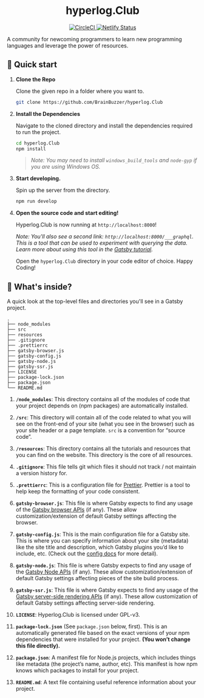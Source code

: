 <h1 align="center">
  hyperlog.Club
</h1>

<div align="center">
  <a href="https://circleci.com/gh/BrainBuzzer/hyperlog.Club">
    <img src="https://circleci.com/gh/BrainBuzzer/hyperlog.Club.svg?style=svg" alt="CircleCI" />
  </a>
  <a href="https://app.netlify.com/sites/laughing-tesla-7919a4/deploys">
    <img src="https://api.netlify.com/api/v1/badges/390ae289-3163-4ef3-b2c4-846152e63b72/deploy-status" alt="Netlify Status" />
  </a>
</div>

A community for newcoming programmers to learn new programming languages and leverage the power of resources.

## 🚀 Quick start

1.  **Clone the Repo**

    Clone the given repo in a folder where you want to.

    ```sh
    git clone https://github.com/BrainBuzzer/hyperlog.Club
    ```

1.  **Install the Dependencies**

    Navigate to the cloned directory and install the dependencies required to run the project.

    ```sh
    cd hyperlog.Club
    npm install
    ```

    > _Note: You may need to install `windows_build_tools` and `node-gyp` if you are using Windows OS._

1.  **Start developing.**

    Spin up the server from the directory.

    ```sh
    npm run develop
    ```

1.  **Open the source code and start editing!**

    Hyperlog.Club is now running at `http://localhost:8000`!

    _Note: You'll also see a second link: _`http://localhost:8000/___graphql`_. This is a tool that can be used to experiment with querying the data. Learn more about using this tool in the [Gatsby tutorial](https://www.gatsbyjs.org/tutorial/part-five/#introducing-graphiql)._

    Open the `hyperlog.Club` directory in your code editor of choice. Happy Coding!

## 🧐 What's inside?

A quick look at the top-level files and directories you'll see in a Gatsby project.

    .
    ├── node_modules
    ├── src
    ├── resources
    ├── .gitignore
    ├── .prettierrc
    ├── gatsby-browser.js
    ├── gatsby-config.js
    ├── gatsby-node.js
    ├── gatsby-ssr.js
    ├── LICENSE
    ├── package-lock.json
    ├── package.json
    └── README.md

1.  **`/node_modules`**: This directory contains all of the modules of code that your project depends on (npm packages) are automatically installed.

2.  **`/src`**: This directory will contain all of the code related to what you will see on the front-end of your site (what you see in the browser) such as your site header or a page template. `src` is a convention for “source code”.

2.  **`/resources`**: This directory contains all the tutorials and resources that you can find on the website. This directory is the core of all resources.

3.  **`.gitignore`**: This file tells git which files it should not track / not maintain a version history for.

4.  **`.prettierrc`**: This is a configuration file for [Prettier](https://prettier.io/). Prettier is a tool to help keep the formatting of your code consistent.

5.  **`gatsby-browser.js`**: This file is where Gatsby expects to find any usage of the [Gatsby browser APIs](https://www.gatsbyjs.org/docs/browser-apis/) (if any). These allow customization/extension of default Gatsby settings affecting the browser.

6.  **`gatsby-config.js`**: This is the main configuration file for a Gatsby site. This is where you can specify information about your site (metadata) like the site title and description, which Gatsby plugins you’d like to include, etc. (Check out the [config docs](https://www.gatsbyjs.org/docs/gatsby-config/) for more detail).

7.  **`gatsby-node.js`**: This file is where Gatsby expects to find any usage of the [Gatsby Node APIs](https://www.gatsbyjs.org/docs/node-apis/) (if any). These allow customization/extension of default Gatsby settings affecting pieces of the site build process.

8.  **`gatsby-ssr.js`**: This file is where Gatsby expects to find any usage of the [Gatsby server-side rendering APIs](https://www.gatsbyjs.org/docs/ssr-apis/) (if any). These allow customization of default Gatsby settings affecting server-side rendering.

9.  **`LICENSE`**: Hyperlog.Club is licensed under GPL-v3.

10. **`package-lock.json`** (See `package.json` below, first). This is an automatically generated file based on the exact versions of your npm dependencies that were installed for your project. **(You won’t change this file directly).**

11. **`package.json`**: A manifest file for Node.js projects, which includes things like metadata (the project’s name, author, etc). This manifest is how npm knows which packages to install for your project.

12. **`README.md`**: A text file containing useful reference information about your project.
